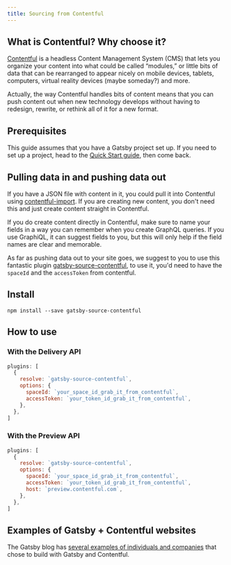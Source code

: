 ```yaml
---
title: Sourcing from Contentful
---
```


## What is Contentful? Why choose it?

[Contentful](https://www.contentful.com/) is a headless Content Management System (CMS) that lets you organize your content into what could be called “modules,” or little bits of data that can be rearranged to appear nicely on mobile devices, tablets, computers, virtual reality devices (maybe someday?) and more.

Actually, the way Contentful handles bits of content means that you can push content out when new technology develops without having to redesign, rewrite, or rethink all of it for a new format.

## Prerequisites

This guide assumes that you have a Gatsby project set up. If you need to set up a project, head to the [Quick Start guide](/docs/quick-start), then come back.

## Pulling data in and pushing data out

If you have a JSON file with content in it, you could pull it into Contentful using [contentful-import](https://github.com/contentful/contentful-import). If you are creating new content, you don't need this and just create content straight in Contentful.

If you do create content directly in Contentful, make sure to name your fields in a way you can remember when you create GraphQL queries. If you use GraphiQL, it can suggest fields to you, but this will only help if the field names are clear and memorable.

As far as pushing data out to your site goes, we suggest to you to use this fantastic plugin [gatsby-source-contentful](https://www.npmjs.com/package/gatsby-source-contentful), to use it, you'd need to have the `spaceId` and the `accessToken` from contentful.

## Install

```shell
npm install --save gatsby-source-contentful
```

## How to use

### With the Delivery API

```javascript:title=gatsby-config.js
plugins: [
  {
    resolve: `gatsby-source-contentful`,
    options: {
      spaceId: `your_space_id_grab_it_from_contentful`,
      accessToken: `your_token_id_grab_it_from_contentful`,
    },
  },
]
```

### With the Preview API

```javascript:title=gatsby-config.js
plugins: [
  {
    resolve: `gatsby-source-contentful`,
    options: {
      spaceId: `your_space_id_grab_it_from_contentful`,
      accessToken: `your_token_id_grab_it_from_contentful`,
      host: `preview.contentful.com`,
    },
  },
]
```

## Examples of Gatsby + Contentful websites

The Gatsby blog has [several examples of individuals and companies](/blog/tags/contentful) that chose to build with Gatsby and Contentful.

